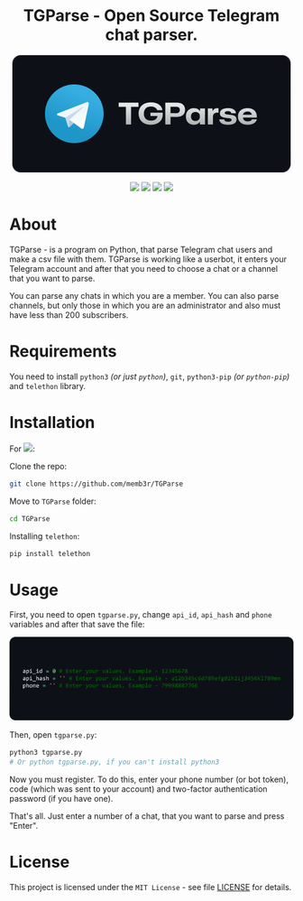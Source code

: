 <h1 align="center">
  TGParse - Open Source Telegram chat parser.
</h1>

<p align="center">
  <img src="tgparselogo.png">
</p>

<p align="center">
   <img src="https://img.shields.io/badge/version-1.0.0-green"> <img src="https://img.shields.io/badge/lang-python-blue?logo=python"> <img src="https://img.shields.io/badge/plat-linux-red?logo=linux"> <img src="https://img.shields.io/badge/license-MIT-green">
</p>

# About

TGParse - is a program on Python, that parse Telegram chat users and make a csv file with them. TGParse is working like a userbot, it enters your Telegram account and after that you need to choose a chat or a channel that you want to parse.

You can parse any chats in which you are a member. You can also parse channels, but only those in which you are an administrator and also must have less than 200 subscribers.

# Requirements

You need to install <code>python3</code> <i>(or just <code>python</code>)</i>, <code>git</code>, <code>python3-pip</code> <i>(or <code>python-pip</code>)</i> and <code>telethon</code> library.

# Installation

For <img src="https://img.shields.io/badge/linux-grey?logo=linux">:

Clone the repo:

```bash
git clone https://github.com/memb3r/TGParse
```

Move to <code>TGParse</code> folder:

```bash
cd TGParse
```

Installing <code>telethon</code>:

```bash
pip install telethon
```

# Usage

First, you need to open <code>tgparse.py</code>, change <code>api_id</code>, <code>api_hash</code> and <code>phone</code> variables and after that save the file:

<p>
  <img src='tgparse1.png'>
</p>

Then, open <code>tgparse.py</code>:

```bash
python3 tgparse.py
# Or python tgparse.py, if you can't install python3
```

Now you must register. To do this, enter your phone number (or bot token), code (which was sent to your account) and two-factor authentication password (if you have one).

That's all. Just enter a number of a chat, that you want to parse and press "Enter".

# License

This project is licensed under the <code>MIT License</code> - see file [LICENSE](LICENSE) for details.

